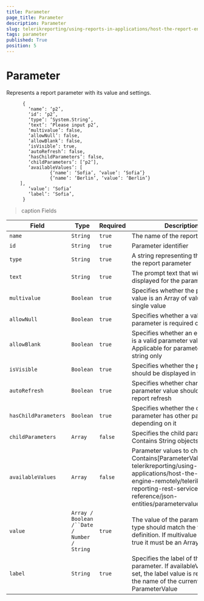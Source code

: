 ```yaml
---
title: Parameter
page_title: Parameter 
description: Parameter
slug: telerikreporting/using-reports-in-applications/host-the-report-engine-remotely/telerik-reporting-rest-services/rest-api-reference/json-entities/parameter
tags: parameter
published: True
position: 5
---
```


# Parameter



Represents a report parameter with its value and settings.           


    
          {
            ‘name’: ‘p2’,
            ‘id’: ‘p2’,
            ‘type’: ‘System.String’,
            ‘text’: ‘Please input p2’,
            ‘multivalue’: false,
            ‘allowNull’: false,
            ‘allowBlank’: false,
            ‘isVisible’: true,
            ‘autoRefresh’: false,
            ‘hasChildParameters’: false,
            ‘childParameters’: [‘p2’],
            ‘availableValues’: [
                    {‘name’: ‘Sofia’, ‘value’: ‘Sofia’}
                    {‘name’: ‘Berlin’, ‘value’: ‘Berlin’}
         ],
            ‘value’: ‘Sofia’
            ‘label’: ‘Sofia’,
          }
        


>caption Fields

| Field | Type | Required | Description |
| ------ | ------ | ------ | ------ |
|`name`|`String`|`true`|The name of the report parameter|
|`id`|`String`|`true`|Parameter identifier|
|`type`|`String`|`true`|A string representing the type of the report parameter|
|`text`|`String`|`true`|The prompt text that will be displayed for the parameter|
|`multivalue`|`Boolean`|`true`|Specifies whether the parameter value is an Array of values or a single value|
|`allowNull`|`Boolean`|`true`|Specifies whether a value for the parameter is required or optional|
|`allowBlank`|`Boolean`|`true`|Specifies whether an empty string is a valid parameter value. Applicable for parameter of type string only|
|`isVisible`|`Boolean`|`true`|Specifies whether the parameter should be displayed in the viewer|
|`autoRefresh`|`Boolean`|`true`|Specifies whether changes of the parameter value should trigger a report refresh|
|`hasChildParameters`|`Boolean`|`true`|Specifies whether the current parameter has other parameters depending on it|
|`childParameters`|`Array`|`false`|Specifies the child parameters IDs. Contains String objects|
|`availableValues`|`Array`|`false`|Parameter values to choose from. Contains[ParameterValue]({%slug telerikreporting/using-reports-in-applications/host-the-report-engine-remotely/telerik-reporting-rest-services/rest-api-reference/json-entities/parametervalue%})objects|
|`value`|`Array / Boolean /``Date / Number / String`|`true`|The value of the parameter. Its type should match the type in the definition. If multivalue is set to true it must be an Array|
|`label`|`String`|`true`|Specifies the label of the parameter. If availableValues are set, the label value is replaced by the name of the currently selected ParameterValue|


